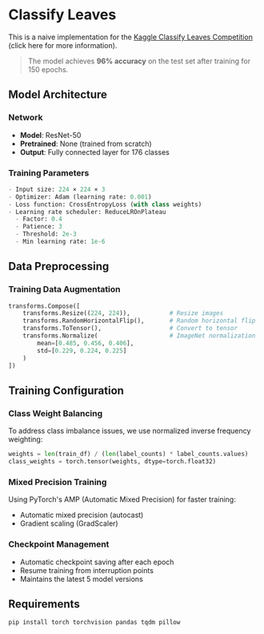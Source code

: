 # Classify Leaves

This is a naive implementation for the [Kaggle Classify Leaves Competition](https://www.kaggle.com/competitions/classify-leaves/overview) (click here for more information).

> The model achieves **96% accuracy** on the test set after training for 150 epochs.


## Model Architecture

### Network
- **Model**: ResNet-50
- **Pretrained**: None (trained from scratch)
- **Output**: Fully connected layer for 176 classes
### Training Parameters
```python
- Input size: 224 × 224 × 3
- Optimizer: Adam (learning rate: 0.001)
- Loss function: CrossEntropyLoss (with class weights)
- Learning rate scheduler: ReduceLROnPlateau
  - Factor: 0.4
  - Patience: 3
  - Threshold: 2e-3
  - Min learning rate: 1e-6
```

## Data Preprocessing

### Training Data Augmentation
```python
transforms.Compose([
    transforms.Resize((224, 224)),           # Resize images
    transforms.RandomHorizontalFlip(),       # Random horizontal flip
    transforms.ToTensor(),                   # Convert to tensor
    transforms.Normalize(                    # ImageNet normalization
        mean=[0.485, 0.456, 0.406], 
        std=[0.229, 0.224, 0.225]
    )
])
```


## Training Configuration

### Class Weight Balancing
To address class imbalance issues, we use normalized inverse frequency weighting:
```python
weights = len(train_df) / (len(label_counts) * label_counts.values)
class_weights = torch.tensor(weights, dtype=torch.float32)
```

### Mixed Precision Training
Using PyTorch's AMP (Automatic Mixed Precision) for faster training:
- Automatic mixed precision (autocast)
- Gradient scaling (GradScaler)

### Checkpoint Management
- Automatic checkpoint saving after each epoch
- Resume training from interruption points
- Maintains the latest 5 model versions


## Requirements
```bash
pip install torch torchvision pandas tqdm pillow
```

